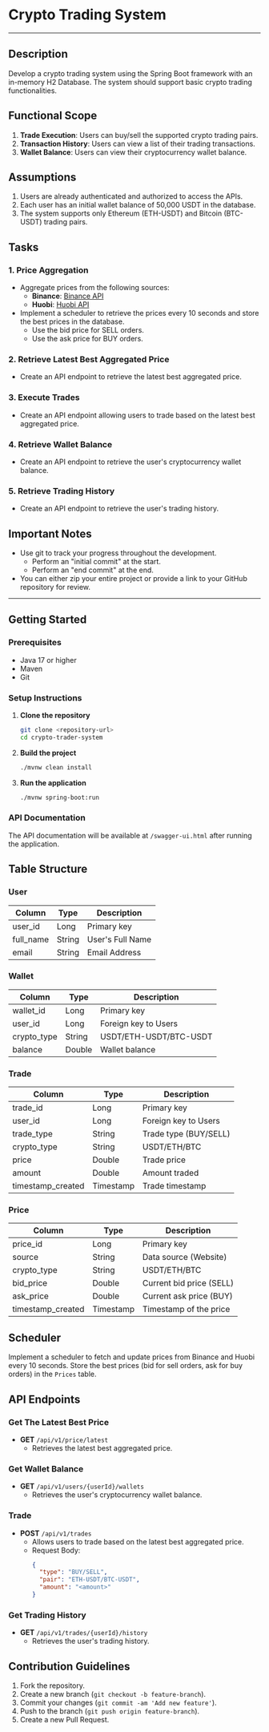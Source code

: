 # Crypto Trading System

---
## Description
Develop a crypto trading system using the Spring Boot framework with an in-memory H2 Database. The system should support basic crypto trading functionalities.

## Functional Scope
1. **Trade Execution**: Users can buy/sell the supported crypto trading pairs.
2. **Transaction History**: Users can view a list of their trading transactions.
3. **Wallet Balance**: Users can view their cryptocurrency wallet balance.

## Assumptions
1. Users are already authenticated and authorized to access the APIs.
2. Each user has an initial wallet balance of 50,000 USDT in the database.
3. The system supports only Ethereum (ETH-USDT) and Bitcoin (BTC-USDT) trading pairs.

## Tasks

### 1. Price Aggregation
- Aggregate prices from the following sources:
    - **Binance**: [Binance API](https://api.binance.com/api/v3/ticker/bookTicker)
    - **Huobi**: [Huobi API](https://api.huobi.pro/market/tickers)
- Implement a scheduler to retrieve the prices every 10 seconds and store the best prices in the database.
    - Use the bid price for SELL orders.
    - Use the ask price for BUY orders.

### 2. Retrieve Latest Best Aggregated Price
- Create an API endpoint to retrieve the latest best aggregated price.

### 3. Execute Trades
- Create an API endpoint allowing users to trade based on the latest best aggregated price.

### 4. Retrieve Wallet Balance
- Create an API endpoint to retrieve the user's cryptocurrency wallet balance.

### 5. Retrieve Trading History
- Create an API endpoint to retrieve the user's trading history.

## Important Notes
- Use git to track your progress throughout the development.
    - Perform an "initial commit" at the start.
    - Perform an "end commit" at the end.
- You can either zip your entire project or provide a link to your GitHub repository for review.

---
## Getting Started

### Prerequisites
- Java 17 or higher
- Maven
- Git

### Setup Instructions

1. **Clone the repository**
   ```bash
   git clone <repository-url>
   cd crypto-trader-system
   ```

2. **Build the project**
   ```bash
   ./mvnw clean install
   ```

3. **Run the application**
   ```bash
   ./mvnw spring-boot:run
   ```

### API Documentation
The API documentation will be available at `/swagger-ui.html` after running the application.

## Table Structure

### User
| Column      | Type   | Description            |
|-------------|--------|------------------------|
| user_id     | Long   | Primary key            |
| full_name   | String | User's Full Name       |
| email       | String | Email Address          |


### Wallet
| Column      | Type   | Description            |
|-------------|--------|------------------------|
| wallet_id   | Long   | Primary key            |
| user_id     | Long   | Foreign key to Users   |
| crypto_type | String | USDT/ETH-USDT/BTC-USDT |
| balance     | Double | Wallet balance         |

### Trade
| Column            | Type      | Description           |
|-------------------|-----------|-----------------------|
| trade_id          | Long      | Primary key           |
| user_id           | Long      | Foreign key to Users  |
| trade_type        | String    | Trade type (BUY/SELL) |
| crypto_type       | String    | USDT/ETH/BTC          |
| price             | Double    | Trade price           |
| amount            | Double    | Amount traded         |
| timestamp_created | Timestamp | Trade timestamp       |

### Price
| Column            | Type      | Description              |
|-------------------|-----------|--------------------------|
| price_id          | Long      | Primary key              |
| source            | String    | Data source (Website)    |
| crypto_type       | String    | USDT/ETH/BTC             |
| bid_price         | Double    | Current bid price (SELL) |
| ask_price         | Double    | Current ask price (BUY)  |
| timestamp_created | Timestamp | Timestamp of the price   |

## Scheduler
Implement a scheduler to fetch and update prices from Binance and Huobi every 10 seconds. Store the best prices (bid for sell orders, ask for buy orders) in the `Prices` table.

## API Endpoints

### Get The Latest Best Price
- **GET** `/api/v1/price/latest`
    - Retrieves the latest best aggregated price.

### Get Wallet Balance
- **GET** `/api/v1/users/{userId}/wallets`
    - Retrieves the user's cryptocurrency wallet balance.

### Trade
- **POST** `/api/v1/trades`
    - Allows users to trade based on the latest best aggregated price.
    - Request Body:
      ```json
      {
        "type": "BUY/SELL",
        "pair": "ETH-USDT/BTC-USDT",
        "amount": "<amount>"
      }
      ```

### Get Trading History
- **GET** `/api/v1/trades/{userId}/history`
    - Retrieves the user's trading history.

## Contribution Guidelines
1. Fork the repository.
2. Create a new branch (`git checkout -b feature-branch`).
3. Commit your changes (`git commit -am 'Add new feature'`).
4. Push to the branch (`git push origin feature-branch`).
5. Create a new Pull Request.
